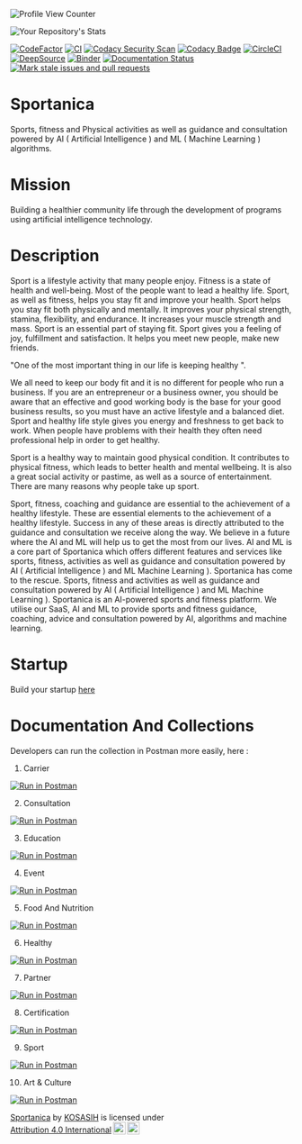 ![Profile View Counter](https://komarev.com/ghpvc/?username=KOSASIH)

![Your Repository's Stats](https://github-readme-stats.vercel.app/api?username=KOSASIH&show_icons=true)

[![CodeFactor](https://www.codefactor.io/repository/github/kosasih/sportanica/badge)](https://www.codefactor.io/repository/github/kosasih/sportanica)
[![CI](https://github.com/KOSASIH/Sportanica/actions/workflows/sportanica.yml/badge.svg)](https://github.com/KOSASIH/Sportanica/actions/workflows/sportanica.yml)
[![Codacy Security Scan](https://github.com/KOSASIH/Sportanica/actions/workflows/codacy.yml/badge.svg)](https://github.com/KOSASIH/Sportanica/actions/workflows/codacy.yml)
[![Codacy Badge](https://app.codacy.com/project/badge/Grade/39b285c76cd14e739f345179a0a3ea06)](https://www.codacy.com/gh/KOSASIH/Sportanica/dashboard?utm_source=github.com&amp;utm_medium=referral&amp;utm_content=KOSASIH/Sportanica&amp;utm_campaign=Badge_Grade)
[![CircleCI](https://dl.circleci.com/status-badge/img/gh/KOSASIH/Sportanica/tree/main.svg?style=svg)](https://dl.circleci.com/status-badge/redirect/gh/KOSASIH/Sportanica/tree/main)
[![DeepSource](https://deepsource.io/gh/KOSASIH/Sportanica.svg/?label=active+issues&show_trend=true&token=K9iFR4EqzmYTeiV3fADNR9Nc)](https://deepsource.io/gh/KOSASIH/Sportanica/?ref=repository-badge)
[![Binder](https://mybinder.org/badge_logo.svg)](https://mybinder.org/v2/gh/KOSASIH/Sportanica/main)
[![Documentation Status](https://readthedocs.org/projects/sportanica/badge/?version=latest)](https://sportanica.readthedocs.io/en/latest/?badge=latest)
[![Mark stale issues and pull requests](https://github.com/KOSASIH/Sportanica/actions/workflows/stale.yml/badge.svg)](https://github.com/KOSASIH/Sportanica/actions/workflows/stale.yml)

# Sportanica
Sports, fitness and Physical activities as well as guidance and consultation powered by AI ( Artificial Intelligence ) and ML ( Machine Learning ) algorithms. 

# Mission
Building a healthier community life through the development of programs using artificial intelligence technology.

# Description
Sport is a lifestyle activity that many people enjoy. Fitness is a state of health and well-being. Most of the people want to lead a healthy life. Sport, as well as fitness, helps you stay fit and improve your health. Sport helps you stay fit both physically and mentally. It improves your physical strength, stamina, flexibility, and endurance. It increases your muscle strength and mass. Sport is an essential part of staying fit. Sport gives you a feeling of joy, fulfillment and satisfaction. It helps you meet new people, make new friends.

"One of the most important thing in our life is keeping healthy ". 

We all need to keep our body fit and it is no different for people who run a business. If you are an entrepreneur or a business owner, you should be aware that an effective and good working body is the base for your good business results, so you must have an active lifestyle and a balanced diet. Sport and healthy life style gives you energy and freshness to get back to work. When people have problems with their health they often need professional help in order to get healthy.

Sport is a healthy way to maintain good physical condition. It contributes to physical fitness, which leads to better health and mental wellbeing. It is also a great social activity or pastime, as well as a source of entertainment. There are many reasons why people take up sport.

Sport, fitness, coaching and guidance are essential to the achievement of a healthy lifestyle. These are essential elements to the achievement of a healthy lifestyle. Success in any of these areas is directly attributed to the guidance and consultation we receive along the way.
We believe in a future where the AI and ML will help us to get the most from our lives. AI and ML is a core part of Sportanica which offers different features and services like sports, fitness, activities as well as guidance and consultation powered by AI ( Artificial Intelligence ) and ML Machine Learning ).
Sportanica has come to the rescue. Sports, fitness and activities as well as guidance and consultation powered by AI ( Artificial Intelligence ) and ML Machine Learning ).
Sportanica is an AI-powered sports and fitness platform. We utilise our SaaS, AI and ML to provide sports and fitness guidance, coaching, advice and consultation powered by AI, algorithms and machine learning.

# Startup

Build your startup [here](https://xaltic.atlassian.net/jira/core/projects/SPOR/form/1?atlOrigin=eyJpIjoiYTE4ZDBjMmQ3YTY1NDRkM2E1ODJkM2UzNzFmZTNjNjIiLCJwIjoiaiJ9) 

# Documentation And Collections

Developers can run the collection in Postman more easily, here :

1. Carrier

[![Run in Postman](https://run.pstmn.io/button.svg)](https://god.gw.postman.com/run-collection/6817007-3c04f005-438b-4783-bb02-759b6f1177f7?action=collection%2Ffork&collection-url=entityId%3D6817007-3c04f005-438b-4783-bb02-759b6f1177f7%26entityType%3Dcollection%26workspaceId%3Dc7020620-50a0-415d-9d6e-b27630872488#?env%5BProduction%5D=W10=)

2. Consultation

[![Run in Postman](https://run.pstmn.io/button.svg)](https://god.gw.postman.com/run-collection/6817007-acaeb31b-18bb-430d-b7c6-a979de1302cd?action=collection%2Ffork&collection-url=entityId%3D6817007-acaeb31b-18bb-430d-b7c6-a979de1302cd%26entityType%3Dcollection%26workspaceId%3Dc7020620-50a0-415d-9d6e-b27630872488#?env%5BProduction%5D=W10=)

3. Education
  
[![Run in Postman](https://run.pstmn.io/button.svg)](https://god.gw.postman.com/run-collection/6817007-1a717712-3c3f-4f1c-a30d-6b040c2e24a1?action=collection%2Ffork&collection-url=entityId%3D6817007-1a717712-3c3f-4f1c-a30d-6b040c2e24a1%26entityType%3Dcollection%26workspaceId%3Dc7020620-50a0-415d-9d6e-b27630872488#?env%5BProduction%5D=W10=)

4. Event

[![Run in Postman](https://run.pstmn.io/button.svg)](https://god.gw.postman.com/run-collection/6817007-5ce2a1c4-56b7-4f4a-a1f1-46b5d1fd3f5e?action=collection%2Ffork&collection-url=entityId%3D6817007-5ce2a1c4-56b7-4f4a-a1f1-46b5d1fd3f5e%26entityType%3Dcollection%26workspaceId%3Dc7020620-50a0-415d-9d6e-b27630872488#?env%5BProduction%5D=W10=)

5. Food And Nutrition

[![Run in Postman](https://run.pstmn.io/button.svg)](https://god.gw.postman.com/run-collection/6817007-8951e0bc-b08e-4a0b-8e16-d6b0fb76dfca?action=collection%2Ffork&collection-url=entityId%3D6817007-8951e0bc-b08e-4a0b-8e16-d6b0fb76dfca%26entityType%3Dcollection%26workspaceId%3Dc7020620-50a0-415d-9d6e-b27630872488#?env%5BProduction%5D=W10=)

6. Healthy

[![Run in Postman](https://run.pstmn.io/button.svg)](https://god.gw.postman.com/run-collection/6817007-419fcb63-3025-41e8-8a7d-4e91810fd37f?action=collection%2Ffork&collection-url=entityId%3D6817007-419fcb63-3025-41e8-8a7d-4e91810fd37f%26entityType%3Dcollection%26workspaceId%3Dc7020620-50a0-415d-9d6e-b27630872488)

7. Partner

[![Run in Postman](https://run.pstmn.io/button.svg)](https://god.gw.postman.com/run-collection/6817007-7037edcc-8885-4277-8817-915d03c472ff?action=collection%2Ffork&collection-url=entityId%3D6817007-7037edcc-8885-4277-8817-915d03c472ff%26entityType%3Dcollection%26workspaceId%3Dc7020620-50a0-415d-9d6e-b27630872488#?env%5BProduction%5D=W10=)

8. Certification

[![Run in Postman](https://run.pstmn.io/button.svg)](https://god.gw.postman.com/run-collection/6817007-246fb004-9f0c-4d31-866d-aedc56ec3483?action=collection%2Ffork&collection-url=entityId%3D6817007-246fb004-9f0c-4d31-866d-aedc56ec3483%26entityType%3Dcollection%26workspaceId%3Dc7020620-50a0-415d-9d6e-b27630872488#?env%5BProduction%5D=W10=)

9. Sport

[![Run in Postman](https://run.pstmn.io/button.svg)](https://god.gw.postman.com/run-collection/6817007-a3c564a4-7676-48a6-8fee-f9881262986d?action=collection%2Ffork&collection-url=entityId%3D6817007-a3c564a4-7676-48a6-8fee-f9881262986d%26entityType%3Dcollection%26workspaceId%3Dc7020620-50a0-415d-9d6e-b27630872488#?env%5BProduction%5D=W10=)

10. Art & Culture
 
[![Run in Postman](https://run.pstmn.io/button.svg)](https://god.gw.postman.com/run-collection/6817007-d3ab2351-4872-4db4-87ad-335c1eed4175?action=collection%2Ffork&collection-url=entityId%3D6817007-d3ab2351-4872-4db4-87ad-335c1eed4175%26entityType%3Dcollection%26workspaceId%3Dc7020620-50a0-415d-9d6e-b27630872488#?env%5BProduction%5D=W10=)


<p xmlns:cc="http://creativecommons.org/ns#" xmlns:dct="http://purl.org/dc/terms/"><a property="dct:title" rel="cc:attributionURL" href="https://github.com/KOSASIH/Sportanica">Sportanica</a> by <a rel="cc:attributionURL dct:creator" property="cc:attributionName" href="https://github.com/KOSASIH">KOSASIH</a> is licensed under <a href="http://creativecommons.org/licenses/by/4.0/?ref=chooser-v1" target="_blank" rel="license noopener noreferrer" style="display:inline-block;">Attribution 4.0 International<img style="height:22px!important;margin-left:3px;vertical-align:text-bottom;" src="https://mirrors.creativecommons.org/presskit/icons/cc.svg?ref=chooser-v1"><img style="height:22px!important;margin-left:3px;vertical-align:text-bottom;" src="https://mirrors.creativecommons.org/presskit/icons/by.svg?ref=chooser-v1"></a></p>
